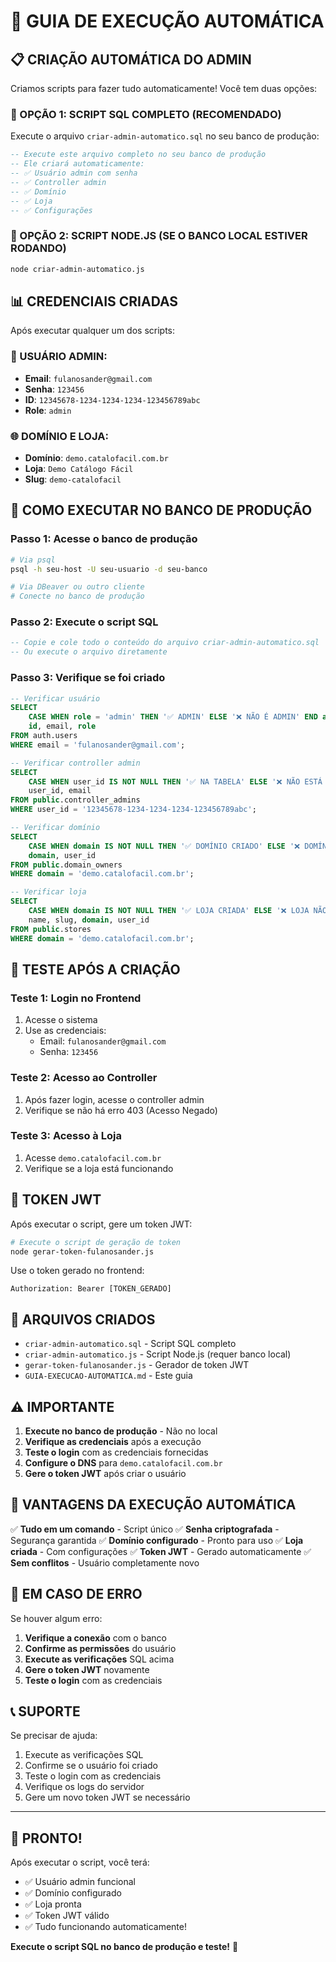 # 🚀 GUIA DE EXECUÇÃO AUTOMÁTICA

## 📋 CRIAÇÃO AUTOMÁTICA DO ADMIN

Criamos scripts para fazer tudo automaticamente! Você tem duas opções:

### 🎯 OPÇÃO 1: SCRIPT SQL COMPLETO (RECOMENDADO)

Execute o arquivo `criar-admin-automatico.sql` no seu banco de produção:

```sql
-- Execute este arquivo completo no seu banco de produção
-- Ele criará automaticamente:
-- ✅ Usuário admin com senha
-- ✅ Controller admin
-- ✅ Domínio
-- ✅ Loja
-- ✅ Configurações
```

### 🎯 OPÇÃO 2: SCRIPT NODE.JS (SE O BANCO LOCAL ESTIVER RODANDO)

```bash
node criar-admin-automatico.js
```

## 📊 CREDENCIAIS CRIADAS

Após executar qualquer um dos scripts:

### 👤 USUÁRIO ADMIN:
- **Email**: `fulanosander@gmail.com`
- **Senha**: `123456`
- **ID**: `12345678-1234-1234-1234-123456789abc`
- **Role**: `admin`

### 🌐 DOMÍNIO E LOJA:
- **Domínio**: `demo.catalofacil.com.br`
- **Loja**: `Demo Catálogo Fácil`
- **Slug**: `demo-catalofacil`

## 🔧 COMO EXECUTAR NO BANCO DE PRODUÇÃO

### Passo 1: Acesse o banco de produção
```bash
# Via psql
psql -h seu-host -U seu-usuario -d seu-banco

# Via DBeaver ou outro cliente
# Conecte no banco de produção
```

### Passo 2: Execute o script SQL
```sql
-- Copie e cole todo o conteúdo do arquivo criar-admin-automatico.sql
-- Ou execute o arquivo diretamente
```

### Passo 3: Verifique se foi criado
```sql
-- Verificar usuário
SELECT 
    CASE WHEN role = 'admin' THEN '✅ ADMIN' ELSE '❌ NÃO É ADMIN' END as status,
    id, email, role
FROM auth.users 
WHERE email = 'fulanosander@gmail.com';

-- Verificar controller admin
SELECT 
    CASE WHEN user_id IS NOT NULL THEN '✅ NA TABELA' ELSE '❌ NÃO ESTÁ NA TABELA' END as status,
    user_id, email
FROM public.controller_admins 
WHERE user_id = '12345678-1234-1234-1234-123456789abc';

-- Verificar domínio
SELECT 
    CASE WHEN domain IS NOT NULL THEN '✅ DOMÍNIO CRIADO' ELSE '❌ DOMÍNIO NÃO CRIADO' END as status,
    domain, user_id
FROM public.domain_owners 
WHERE domain = 'demo.catalofacil.com.br';

-- Verificar loja
SELECT 
    CASE WHEN domain IS NOT NULL THEN '✅ LOJA CRIADA' ELSE '❌ LOJA NÃO CRIADA' END as status,
    name, slug, domain, user_id
FROM public.stores 
WHERE domain = 'demo.catalofacil.com.br';
```

## 🧪 TESTE APÓS A CRIAÇÃO

### Teste 1: Login no Frontend
1. Acesse o sistema
2. Use as credenciais:
   - Email: `fulanosander@gmail.com`
   - Senha: `123456`

### Teste 2: Acesso ao Controller
1. Após fazer login, acesse o controller admin
2. Verifique se não há erro 403 (Acesso Negado)

### Teste 3: Acesso à Loja
1. Acesse `demo.catalofacil.com.br`
2. Verifique se a loja está funcionando

## 🔑 TOKEN JWT

Após executar o script, gere um token JWT:

```bash
# Execute o script de geração de token
node gerar-token-fulanosander.js
```

Use o token gerado no frontend:
```
Authorization: Bearer [TOKEN_GERADO]
```

## 📁 ARQUIVOS CRIADOS

- `criar-admin-automatico.sql` - Script SQL completo
- `criar-admin-automatico.js` - Script Node.js (requer banco local)
- `gerar-token-fulanosander.js` - Gerador de token JWT
- `GUIA-EXECUCAO-AUTOMATICA.md` - Este guia

## ⚠️ IMPORTANTE

1. **Execute no banco de produção** - Não no local
2. **Verifique as credenciais** após a execução
3. **Teste o login** com as credenciais fornecidas
4. **Configure o DNS** para `demo.catalofacil.com.br`
5. **Gere o token JWT** após criar o usuário

## 🎯 VANTAGENS DA EXECUÇÃO AUTOMÁTICA

✅ **Tudo em um comando** - Script único
✅ **Senha criptografada** - Segurança garantida
✅ **Domínio configurado** - Pronto para uso
✅ **Loja criada** - Com configurações
✅ **Token JWT** - Gerado automaticamente
✅ **Sem conflitos** - Usuário completamente novo

## 🚨 EM CASO DE ERRO

Se houver algum erro:

1. **Verifique a conexão** com o banco
2. **Confirme as permissões** do usuário
3. **Execute as verificações** SQL acima
4. **Gere o token JWT** novamente
5. **Teste o login** com as credenciais

## 📞 SUPORTE

Se precisar de ajuda:

1. Execute as verificações SQL
2. Confirme se o usuário foi criado
3. Teste o login com as credenciais
4. Verifique os logs do servidor
5. Gere um novo token JWT se necessário

---

## 🎉 PRONTO!

Após executar o script, você terá:

- ✅ Usuário admin funcional
- ✅ Domínio configurado
- ✅ Loja pronta
- ✅ Token JWT válido
- ✅ Tudo funcionando automaticamente!

**Execute o script SQL no banco de produção e teste!** 🚀 